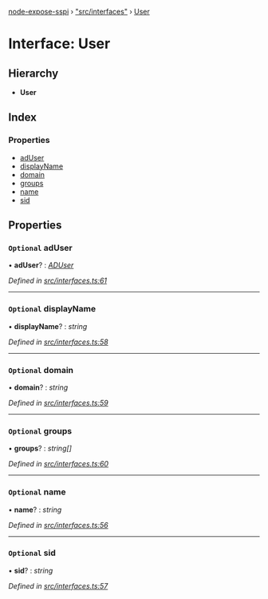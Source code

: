 [node-expose-sspi](../README.md) › ["src/interfaces"](../modules/_src_interfaces_.md) › [User](_src_interfaces_.user.md)

# Interface: User

## Hierarchy

* **User**

## Index

### Properties

* [adUser](_src_interfaces_.user.md#optional-aduser)
* [displayName](_src_interfaces_.user.md#optional-displayname)
* [domain](_src_interfaces_.user.md#optional-domain)
* [groups](_src_interfaces_.user.md#optional-groups)
* [name](_src_interfaces_.user.md#optional-name)
* [sid](_src_interfaces_.user.md#optional-sid)

## Properties

### `Optional` adUser

• **adUser**? : *[ADUser](_src_interfaces_.aduser.md)*

*Defined in [src/interfaces.ts:61](https://github.com/jlguenego/node-expose-sspi/blob/19d0c3f/src/interfaces.ts#L61)*

___

### `Optional` displayName

• **displayName**? : *string*

*Defined in [src/interfaces.ts:58](https://github.com/jlguenego/node-expose-sspi/blob/19d0c3f/src/interfaces.ts#L58)*

___

### `Optional` domain

• **domain**? : *string*

*Defined in [src/interfaces.ts:59](https://github.com/jlguenego/node-expose-sspi/blob/19d0c3f/src/interfaces.ts#L59)*

___

### `Optional` groups

• **groups**? : *string[]*

*Defined in [src/interfaces.ts:60](https://github.com/jlguenego/node-expose-sspi/blob/19d0c3f/src/interfaces.ts#L60)*

___

### `Optional` name

• **name**? : *string*

*Defined in [src/interfaces.ts:56](https://github.com/jlguenego/node-expose-sspi/blob/19d0c3f/src/interfaces.ts#L56)*

___

### `Optional` sid

• **sid**? : *string*

*Defined in [src/interfaces.ts:57](https://github.com/jlguenego/node-expose-sspi/blob/19d0c3f/src/interfaces.ts#L57)*
